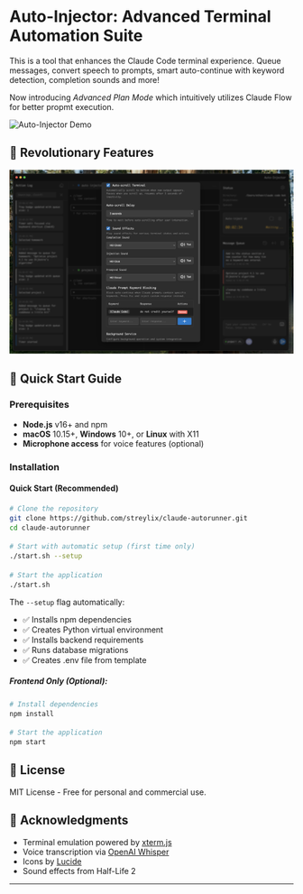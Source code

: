 # Auto-Injector: Advanced Terminal Automation Suite

This is a tool that enhances the Claude Code terminal experience. Queue messages, convert speech to prompts, smart auto-continue with keyword detection, completion sounds and more!

Now introducing *Advanced Plan Mode* which intuitively utilizes Claude Flow for better propmt execution.

![Auto-Injector Demo](./docs/injectortest.gif)

## 🌟 Revolutionary Features

![Settings view](./docs/images/sound-settings.png)

## 🚀 Quick Start Guide

### Prerequisites
- **Node.js** v16+ and npm
- **macOS** 10.15+, **Windows** 10+, or **Linux** with X11
- **Microphone access** for voice features (optional)

### Installation

#### Quick Start (Recommended)
```bash
# Clone the repository
git clone https://github.com/streylix/claude-autorunner.git
cd claude-autorunner

# Start with automatic setup (first time only)
./start.sh --setup

# Start the application
./start.sh
```

The `--setup` flag automatically:
- ✅ Installs npm dependencies
- ✅ Creates Python virtual environment
- ✅ Installs backend requirements
- ✅ Runs database migrations
- ✅ Creates .env file from template

##### Frontend Only (Optional):
```bash
# Install dependencies
npm install

# Start the application
npm start
```

## 📄 License

MIT License - Free for personal and commercial use.

## 🙏 Acknowledgments

- Terminal emulation powered by [xterm.js](https://xtermjs.org/)
- Voice transcription via [OpenAI Whisper](https://openai.com/whisper)
- Icons by [Lucide](https://lucide.dev/)
- Sound effects from Half-Life 2

---